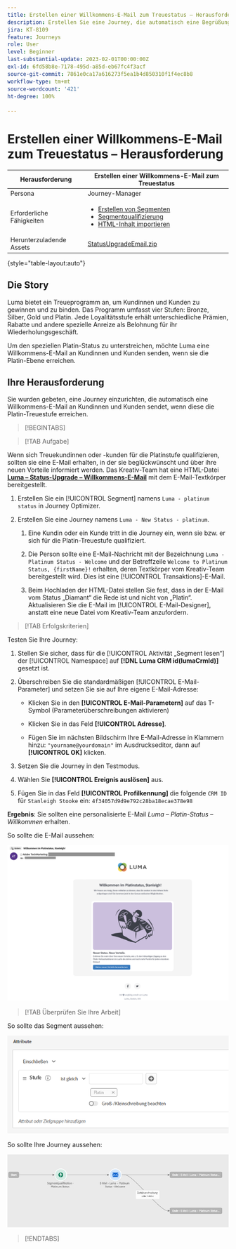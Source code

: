 ```yaml
---
title: Erstellen einer Willkommens-E-Mail zum Treuestatus – Herausforderung
description: Erstellen Sie eine Journey, die automatisch eine Begrüßungs-E-Mail an Kundinnen und Kunden sendet, wenn diese eine Treuestufe erreichen.
jira: KT-8109
feature: Journeys
role: User
level: Beginner
last-substantial-update: 2023-02-01T00:00:00Z
exl-id: 6fd58b8e-7178-495d-a85d-eb67fc4f3acf
source-git-commit: 7861e0ca17a616273f5ea1b4d850310f1f4ec8b8
workflow-type: tm+mt
source-wordcount: '421'
ht-degree: 100%

---
```


# Erstellen einer Willkommens-E-Mail zum Treuestatus – Herausforderung

| Herausforderung | Erstellen einer Willkommens-E-Mail zum Treuestatus |
|---|---|
| Persona | Journey-Manager |
| Erforderliche Fähigkeiten | <ul><li>[Erstellen von Segmenten](https://experienceleague.adobe.com/docs/journey-optimizer-learn/tutorials/profiles-segments-subscriptions/create-segments.html?lang=de)</li> <li>[Segmentqualifizierung](https://experienceleague.adobe.com/docs/journey-optimizer-learn/tutorials/create-journeys/use-case-read-segment-qualification.html?lang=de)</li><li>[HTML-Inhalt importieren](https://experienceleague.adobe.com/docs/journey-optimizer-learn/tutorials/email-channel/import-and-author-html-email-content.html?lang=de)</li></ul> |
| Herunterzuladende Assets | [StatusUpgradeEmail.zip](/help/challenges/assets/email-assets/StatusUpgradeEmail.zip) |

{style="table-layout:auto"}

## Die Story

Luma bietet ein Treueprogramm an, um Kundinnen und Kunden zu gewinnen und zu binden. Das Programm umfasst vier Stufen: Bronze, Silber, Gold und Platin. Jede Loyalitätsstufe erhält unterschiedliche Prämien, Rabatte und andere spezielle Anreize als Belohnung für ihr Wiederholungsgeschäft.

Um den speziellen Platin-Status zu unterstreichen, möchte Luma eine Willkommens-E-Mail an Kundinnen und Kunden senden, wenn sie die Platin-Ebene erreichen.

## Ihre Herausforderung

Sie wurden gebeten, eine Journey einzurichten, die automatisch eine Willkommens-E-Mail an Kundinnen und Kunden sendet, wenn diese die Platin-Treuestufe erreichen.

>[!BEGINTABS]

>[!TAB Aufgabe]

Wenn sich Treuekundinnen oder -kunden für die Platinstufe qualifizieren, sollten sie eine E-Mail erhalten, in der sie beglückwünscht und über ihre neuen Vorteile informiert werden. Das Kreativ-Team hat eine HTML-Datei **[Luma – Status-Upgrade – Willkommens-E-Mail](/help/challenges/assets/email-assets/StatusUpgradeEmail.zip)** mit dem E-Mail-Textkörper bereitgestellt.

1. Erstellen Sie ein [!UICONTROL Segment] namens `Luma - platinum status` in Journey Optimizer.

1. Erstellen Sie eine Journey namens `Luma - New Status - platinum`.

   1. Eine Kundin oder ein Kunde tritt in die Journey ein, wenn sie bzw. er sich für die Platin-Treuestufe qualifiziert.

   1. Die Person sollte eine E-Mail-Nachricht mit der Bezeichnung `Luma - Platinum Status - Welcome` und der Betreffzeile `Welcome to Platinum Status, {firstName}!` erhalten, deren Textkörper vom Kreativ-Team bereitgestellt wird. Dies ist eine [!UICONTROL Transaktions]-E-Mail.

   1. Beim Hochladen der HTML-Datei stellen Sie fest, dass in der E-Mail vom Status „Diamant“ die Rede ist und nicht von „Platin“. Aktualisieren Sie die E-Mail im [!UICONTROL E-Mail-Designer], anstatt eine neue Datei vom Kreativ-Team anzufordern.

>[!TAB Erfolgskriterien]

Testen Sie Ihre Journey:

1. Stellen Sie sicher, dass für die [!UICONTROL Aktivität „Segment lesen“] der [!UICONTROL Namespace] auf **[!DNL Luma CRM id(lumaCrmId)]** gesetzt ist.

1. Überschreiben Sie die standardmäßigen [!UICONTROL E-Mail-Parameter] und setzen Sie sie auf Ihre eigene E-Mail-Adresse:
   * Klicken Sie in den **[!UICONTROL E-Mail-Parametern]** auf das T-Symbol (Parameterüberschreibungen aktivieren)

   * Klicken Sie in das Feld **[!UICONTROL Adresse]**.

   * Fügen Sie im nächsten Bildschirm Ihre E-Mail-Adresse in Klammern hinzu: `"yourname@yourdomain"` im Ausdruckseditor, dann auf **[!UICONTROL OK]** klicken.

1. Setzen Sie die Journey in den Testmodus.

1. Wählen Sie **[!UICONTROL Ereignis auslösen]** aus.

1. Fügen Sie in das Feld **[!UICONTROL Profilkennung]** die folgende `CRM ID` für `Stanleigh Stooke` ein: `4f34057d9d9e792c28ba18ecae378e98`

**Ergebnis**: Sie sollten eine personalisierte E-Mail *Luma – Platin-Status – Willkommen* erhalten.

So sollte die E-Mail aussehen:

![Luma – Status-Upgrade – Willkommens-E-Mail](/help/challenges/assets/status-upgrade-welcome-email.png)

>[!TAB Überprüfen Sie Ihre Arbeit]

So sollte das Segment aussehen:

![Luma – Platinstatus-Segment](/help/challenges/assets/segment-luma-platinum-status.png)

So sollte Ihre Journey aussehen:

![platinum-status-upgrade-journey](/help/challenges/assets/journey-luma-status-upgrade.png)

>[!ENDTABS]
